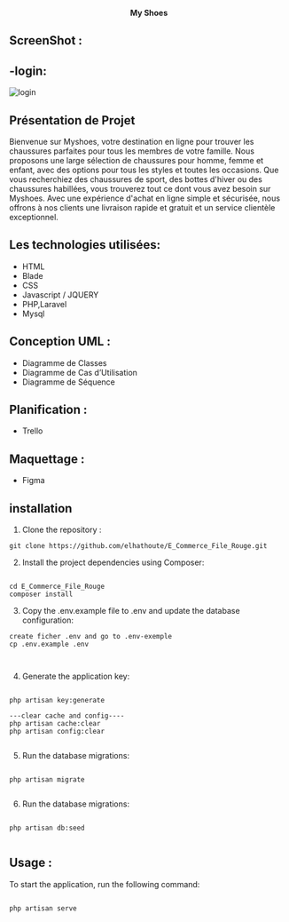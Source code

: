 <p align="center"><b>My Shoes</b></a></p>

## ScreenShot : 
## -login:
![login](https://user-images.githubusercontent.com/79522043/234056934-215f29c8-84b5-4695-8525-d0eb7a38b4f5.png)

## Présentation de Projet

Bienvenue sur Myshoes, votre destination en ligne pour trouver les chaussures parfaites pour tous les membres de votre famille. Nous proposons une large sélection de chaussures pour homme, femme et enfant, avec des options pour tous les styles et toutes les occasions. Que vous recherchiez des chaussures de sport, des bottes d'hiver ou des chaussures habillées, vous trouverez tout ce dont vous avez besoin sur Myshoes. Avec une expérience d'achat en ligne simple et sécurisée, nous offrons à nos clients une livraison rapide et gratuit et un service clientèle exceptionnel.

## Les technologies utilisées:

- HTML
- Blade
- CSS
- Javascript / JQUERY
- PHP,Laravel
- Mysql

## Conception UML : 
- Diagramme de Classes
- Diagramme de Cas d’Utilisation
- Diagramme de Séquence

## Planification : 
- Trello

## Maquettage : 
- Figma

## installation 

1. Clone the repository : 

```git clone https://github.com/elhathoute/E_Commerce_File_Rouge.git```



2. Install the project dependencies using Composer:

 ```
 
cd E_Commerce_File_Rouge
composer install

```


3. Copy the .env.example file to .env and update the database configuration:

```
create ficher .env and go to .env-exemple
cp .env.example .env



```


4. Generate the application key:


```

php artisan key:generate

---clear cache and config----
php artisan cache:clear
php artisan config:clear


```


5. Run the database migrations:

```

php artisan migrate


```



6. Run the database migrations:


```

php artisan db:seed


```


## Usage : 

To start the application, run the following command:


```

php artisan serve


```

